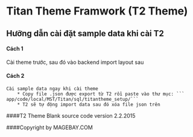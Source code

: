 # Titan Theme Framwork (T2 Theme)

## Hưỡng dẫn cài đặt sample data khi cài T2

#### Cách 1
 Cài theme trước, sau đó vào backend import layout sau
#### Cách 2
	Cài sample data ngay khi cài theme
		* Copy file .json được export từ T2 rồi paste vào thư mục: ``` app/code/local/MST/Titan/sql/titantheme_setup/```
		* T2 sẽ tự động import data sau đó xóa file json trên

####T2 Theme Blank source code version 2.2.2015 

####Copyright by MAGEBAY.COM
